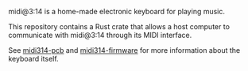 
midi@3:14 is a home-made electronic keyboard for playing music.

This repository contains a Rust crate that allows a host computer to communicate
with midi@3:14 through its MIDI interface.

See [midi314-pcb](https://github.com/tiliosys/midi314-pcb) and
[midi314-firmware](https://github.com/tiliosys/midi314-firmware)
for more information about the keyboard itself.
